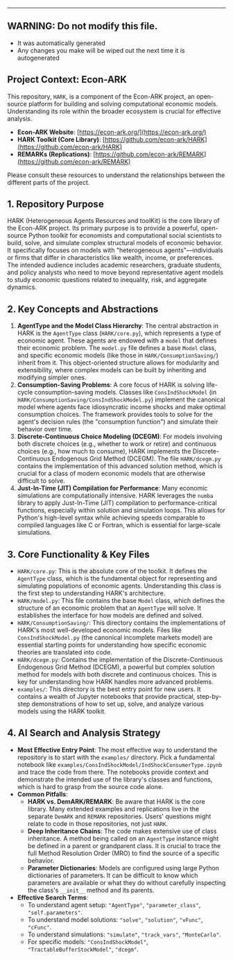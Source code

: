 ---

## WARNING: Do not modify this file.
  - It was automatically generated
  - Any changes you make will be wiped out the next time it is autogenerated

## Project Context: Econ-ARK
This repository, `HARK`, is a component of the Econ-ARK project, an open-source platform for building and solving computational economic models. Understanding its role within the broader ecosystem is crucial for effective analysis.

- **Econ-ARK Website**: [https://econ-ark.org/](https://econ-ark.org/)
- **HARK Toolkit (Core Library)**: [https://github.com/econ-ark/HARK](https://github.com/econ-ark/HARK)
- **REMARKs (Replications)**: [https://github.com/econ-ark/REMARK](https://github.com/econ-ark/REMARK)

Please consult these resources to understand the relationships between the different parts of the project.

## 1. Repository Purpose

HARK (Heterogeneous Agents Resources and toolKit) is the core library of the Econ-ARK project. Its primary purpose is to provide a powerful, open-source Python toolkit for economists and computational social scientists to build, solve, and simulate complex structural models of economic behavior. It specifically focuses on models with "heterogeneous agents"—individuals or firms that differ in characteristics like wealth, income, or preferences. The intended audience includes academic researchers, graduate students, and policy analysts who need to move beyond representative agent models to study economic questions related to inequality, risk, and aggregate dynamics.

## 2. Key Concepts and Abstractions

1.  **AgentType and the Model Class Hierarchy**: The central abstraction in HARK is the `AgentType` class (`HARK/core.py`), which represents a type of economic agent. These agents are endowed with a `model` that defines their economic problem. The `model.py` file defines a base `Model` class, and specific economic models (like those in `HARK/ConsumptionSaving/`) inherit from it. This object-oriented structure allows for modularity and extensibility, where complex models can be built by inheriting and modifying simpler ones.
2.  **Consumption-Saving Problems**: A core focus of HARK is solving life-cycle consumption-saving models. Classes like `ConsIndShockModel` (in `HARK/ConsumptionSaving/ConsIndShockModel.py`) implement the canonical model where agents face idiosyncratic income shocks and make optimal consumption choices. The framework provides tools to solve for the agent's decision rules (the "consumption function") and simulate their behavior over time.
3.  **Discrete-Continuous Choice Modeling (DCEGM)**: For models involving both discrete choices (e.g., whether to work or retire) and continuous choices (e.g., how much to consume), HARK implements the Discrete-Continuous Endogenous Grid Method (DCEGM). The file `HARK/dcegm.py` contains the implementation of this advanced solution method, which is crucial for a class of modern economic models that are otherwise difficult to solve.
4.  **Just-In-Time (JIT) Compilation for Performance**: Many economic simulations are computationally intensive. HARK leverages the `numba` library to apply Just-In-Time (JIT) compilation to performance-critical functions, especially within solution and simulation loops. This allows for Python's high-level syntax while achieving speeds comparable to compiled languages like C or Fortran, which is essential for large-scale simulations.

## 3. Core Functionality & Key Files

-   `HARK/core.py`: This is the absolute core of the toolkit. It defines the `AgentType` class, which is the fundamental object for representing and simulating populations of economic agents. Understanding this class is the first step to understanding HARK's architecture.
-   `HARK/model.py`: This file contains the base `Model` class, which defines the structure of an economic problem that an `AgentType` will solve. It establishes the interface for how models are defined and solved.
-   `HARK/ConsumptionSaving/`: This directory contains the implementations of HARK's most well-developed economic models. Files like `ConsIndShockModel.py` (the canonical incomplete markets model) are essential starting points for understanding how specific economic theories are translated into code.
-   `HARK/dcegm.py`: Contains the implementation of the Discrete-Continuous Endogenous Grid Method (DCEGM), a powerful but complex solution method for models with both discrete and continuous choices. This is key for understanding how HARK handles more advanced problems.
-   `examples/`: This directory is the best entry point for new users. It contains a wealth of Jupyter notebooks that provide practical, step-by-step demonstrations of how to set up, solve, and analyze various models using the HARK toolkit.

## 4. AI Search and Analysis Strategy

-   **Most Effective Entry Point**: The most effective way to understand the repository is to start with the `examples/` directory. Pick a fundamental notebook like `examples/ConsIndShockModel/IndShockConsumerType.ipynb` and trace the code from there. The notebooks provide context and demonstrate the intended use of the library's classes and functions, which is hard to grasp from the source code alone.
-   **Common Pitfalls**:
    -   **HARK vs. DemARK/REMARK**: Be aware that HARK is the core library. Many extended examples and replications live in the separate `DemARK` and `REMARK` repositories. Users' questions might relate to code in those repositories, not just `HARK`.
    -   **Deep Inheritance Chains**: The code makes extensive use of class inheritance. A method being called on an `AgentType` instance might be defined in a parent or grandparent class. It is crucial to trace the full Method Resolution Order (MRO) to find the source of a specific behavior.
    -   **Parameter Dictionaries**: Models are configured using large Python dictionaries of parameters. It can be difficult to know which parameters are available or what they do without carefully inspecting the class's `__init__` method and its parents.
-   **Effective Search Terms**:
    -   To understand agent setup: `"AgentType"`, `"parameter_class"`, `"self.parameters"`.
    -   To understand model solutions: `"solve"`, `"solution"`, `"vFunc"`, `"cFunc"`.
    -   To understand simulations: `"simulate"`, `"track_vars"`, `"MonteCarlo"`.
    -   For specific models: `"ConsIndShockModel"`, `"TractableBufferStockModel"`, `"dcegm"`.

